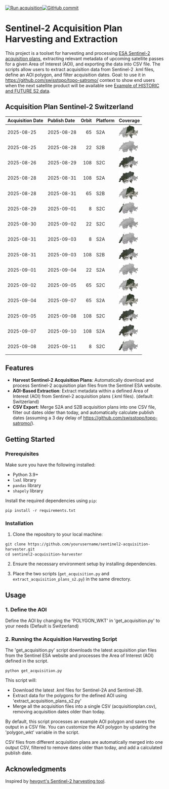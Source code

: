 [![Run acquisition](https://github.com/davidoesch/Sentinel-2-Acquisition-Plan-Harvesting/actions/workflows/run_acquisition.yml/badge.svg)](https://github.com/davidoesch/Sentinel-2-Acquisition-Plan-Harvesting/actions/workflows/run_acquisition.yml)[![GitHub commit](https://img.shields.io/github/last-commit/davidoesch/Sentinel-2-Acquisition-Plan-Harvesting)](https://github.com/davidoesch/Sentinel-2-Acquisition-Plan-Harvesting/commits/main)

# Sentinel-2 Acquisition Plan Harvesting and Extraction

This project is a toolset for harvesting and processing [ESA Sentinel-2 acquisition plans](https://sentinel.esa.int/web/sentinel/copernicus/sentinel-2/acquisition-plans), extracting relevant metadata of upcoming satellite passes for a given Area of Interest (AOI), and exporting the data into CSV file. The scripts allow users to extract acquisition data from Sentinel-2 .kml files, define an AOI polygon, and filter acquisition dates. Goal: to use it in https://github.com/swisstopo/topo-satromo/ context to show end users when the next satellite product will be available see [Example of HISTORIC and FUTURE S2 data](https://davidoesch.github.io/Sentinel-2-Acquisition-Plan-Harvesting/calendar.html).

## Acquisition Plan Sentinel-2 Switzerland
| Acquisition Date   | Publish Date   |   Orbit | Platform   | Coverage                    |
|:-------------------|:---------------|--------:|:-----------|:----------------------------|
| 2025-08-25         | 2025-08-28     |      65 | S2A        | ![Coverage](assets/65.png)  |
| 2025-08-25         | 2025-08-28     |      22 | S2B        | ![Coverage](assets/22.png)  |
| 2025-08-26         | 2025-08-29     |     108 | S2C        | ![Coverage](assets/108.png) |
| 2025-08-28         | 2025-08-31     |     108 | S2A        | ![Coverage](assets/108.png) |
| 2025-08-28         | 2025-08-31     |      65 | S2B        | ![Coverage](assets/65.png)  |
| 2025-08-29         | 2025-09-01     |       8 | S2C        | ![Coverage](assets/8.png)   |
| 2025-08-30         | 2025-09-02     |      22 | S2C        | ![Coverage](assets/22.png)  |
| 2025-08-31         | 2025-09-03     |       8 | S2A        | ![Coverage](assets/8.png)   |
| 2025-08-31         | 2025-09-03     |     108 | S2B        | ![Coverage](assets/108.png) |
| 2025-09-01         | 2025-09-04     |      22 | S2A        | ![Coverage](assets/22.png)  |
| 2025-09-02         | 2025-09-05     |      65 | S2C        | ![Coverage](assets/65.png)  |
| 2025-09-04         | 2025-09-07     |      65 | S2A        | ![Coverage](assets/65.png)  |
| 2025-09-05         | 2025-09-08     |     108 | S2C        | ![Coverage](assets/108.png) |
| 2025-09-07         | 2025-09-10     |     108 | S2A        | ![Coverage](assets/108.png) |
| 2025-09-08         | 2025-09-11     |       8 | S2C        | ![Coverage](assets/8.png)   |

## Features

- **Harvest Sentinel-2 Acquisition Plans**: Automatically download and process Sentinel-2 acquisition plan files from the Sentinel ESA website.
- **AOI-Based Extraction**: Extract metadata within a defined Area of Interest (AOI) from Sentinel-2 acquisition plans (.kml files). (default: Switzerland)
- **CSV Export**: Merge S2A and S2B  acquisition plans into one CSV file, filter out dates older than today, and automatically calculate publish dates (assuming a 3 day delay of https://github.com/swisstopo/topo-satromo/).

## Getting Started

### Prerequisites

Make sure you have the following installed:

- Python 3.9+
- `lxml` library
- `pandas` library
- `shapely` library

Install the required dependencies using `pip`:

```
pip install -r requirements.txt
```
### Installation
1. Clone the repository to your local machine:

```
git clone https://github.com/yourusername/sentinel2-acquisition-harvester.git
cd sentinel2-acquisition-harvester
```
2. Ensure the necessary environment setup by installing dependencies.

3. Place the two scripts (`get_acquisition.py` and `extract_acquisition_plans_s2.py`) in the same directory.

## Usage
### 1. Define the AOI
Define the AOI by changing the 'POLYGON_WKT' in 'get_acquisition.py' to your needs (Default is Switzerland)

### 2. Running the Acquisition Harvesting Script
The 'get_acquisition.py' script downloads the latest acquisition plan files from the Sentinel ESA website and processes the Area of Interest (AOI) defined in the script.
```
python get_acquisition.py
```
This script will:

- Download the latest .kml files for Sentinel-2A and Sentinel-2B.
- Extract data for the polygons for the defined AOI using  'extract_acquisition_plans_s2.py'
- Merge all the acquisition files into a single CSV (acquisitionplan.csv), removing acquisition dates older than today.

By default, this script processes an example AOI polygon and saves the output in a CSV file. You can customize the AOI polygon by updating the 'polygon_wkt' variable in the script.

CSV files from different acquisition plans are automatically merged into one output CSV, filtered to remove dates older than today, and add a calculated publish date.

## Acknowledgments
Inspired by [hevgyrt's Sentinel-2 harvesting tool](https://github.com/hevgyrt/harvest_sentinel_acquisition_plans/).



